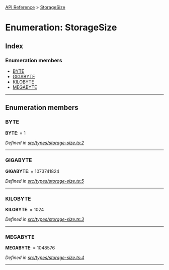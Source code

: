 [API Reference](../README.md) > [StorageSize](../enums/storagesize.md)

# Enumeration: StorageSize

## Index

### Enumeration members

* [BYTE](storagesize.md#byte)
* [GIGABYTE](storagesize.md#gigabyte)
* [KILOBYTE](storagesize.md#kilobyte)
* [MEGABYTE](storagesize.md#megabyte)

---

## Enumeration members

<a id="byte"></a>

###  BYTE

**BYTE**:  = 1

*Defined in [src/types/storage-size.ts:2](https://github.com/repux/repux-lib/blob/7e923cd/src/types/storage-size.ts#L2)*

___
<a id="gigabyte"></a>

###  GIGABYTE

**GIGABYTE**:  = 1073741824

*Defined in [src/types/storage-size.ts:5](https://github.com/repux/repux-lib/blob/7e923cd/src/types/storage-size.ts#L5)*

___
<a id="kilobyte"></a>

###  KILOBYTE

**KILOBYTE**:  = 1024

*Defined in [src/types/storage-size.ts:3](https://github.com/repux/repux-lib/blob/7e923cd/src/types/storage-size.ts#L3)*

___
<a id="megabyte"></a>

###  MEGABYTE

**MEGABYTE**:  = 1048576

*Defined in [src/types/storage-size.ts:4](https://github.com/repux/repux-lib/blob/7e923cd/src/types/storage-size.ts#L4)*

___

